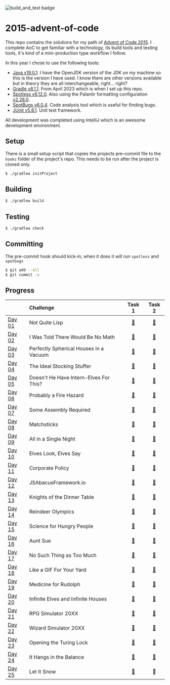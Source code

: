 ![build_and_test badge](https://github.com/andrewfitzy/2015-advent-of-code/actions/workflows/build_and_test.yml/badge.svg)
# 2015-advent-of-code

This repo contains the solutions for my path of [Advent of Code 2015](https://adventofcode.com/2015). I complete AoC to get familiar with a technology, its build tools and testing tools, it's kind of a mini-production type workflow I follow.

In this year I chose to use the following tools:
- [Java v19.0.1](https://openjdk.org/projects/jdk/19/). I have the OpenJDK version of the JDK on my machine so this is the version I have used. I know there are other versions available but in theory they are all interchangeable, right... right? 
- [Gradle v8.1.1](https://docs.gradle.org/8.1.1/release-notes.html). From April 2023 which is when I set up this repo. 
- [Spotless v6.12.0](https://github.com/diffplug/spotless/releases/tag/gradle%2F6.12.0). Also using the Palantir formatting configuration [v2.28.0](https://github.com/palantir/palantir-java-format/releases/tag/2.28.0).
- [SpotBugs v6.0.4](https://github.com/spotbugs/spotbugs-gradle-plugin/releases/tag/6.0.4). Code analysis tool which is useful for finding bugs. 
- [JUnit v5.8.1](https://junit.org/junit5/docs/5.8.1/release-notes/). Unit test framework.

All development was completed using IntelliJ which is an awesome development environment. 

## Setup
There is a small setup script that copies the projects pre-commit file to the `hooks` folder of the project's repo. This needs to be run after the project is cloned only.
```bash
$ ./gradlew initProject  
```

## Building
```bash
$ ./gradlew build  
```

## Testing
```bash
$ ./gradlew check  
```

## Committing
The pre-commit hook should kick-in, when it does it will run `spotless` and `spotbugs`
```bash
$ git add --all
$ git commit -a
```
## Progress
|                                                | Challenge                         |                                                          Task 1                                                           |                                                          Task 2                                                           |
|:-----------------------------------------------|:----------------------------------|:-------------------------------------------------------------------------------------------------------------------------:|:-------------------------------------------------------------------------------------------------------------------------:|
| [Day 01](https://adventofcode.com/2015/day/1)  | Not Quite Lisp                    | [🌟](https://github.com/andrewfitzy/2015-advent-of-code/blob/main/src/main/java/io/github/andrewfitzy/day_01/Task01.java) | [🌟](https://github.com/andrewfitzy/2015-advent-of-code/blob/main/src/main/java/io/github/andrewfitzy/day_01/Task02.java) |
| [Day 02](https://adventofcode.com/2015/day/2)  | I Was Told There Would Be No Math | [🌟](https://github.com/andrewfitzy/2015-advent-of-code/blob/main/src/main/java/io/github/andrewfitzy/day_02/Task01.java) | [🌟](https://github.com/andrewfitzy/2015-advent-of-code/blob/main/src/main/java/io/github/andrewfitzy/day_02/Task02.java) |
| [Day 03](https://adventofcode.com/2015/day/3)  | Perfectly Spherical Houses in a Vacuum | [🌟](https://github.com/andrewfitzy/2015-advent-of-code/blob/main/src/main/java/io/github/andrewfitzy/day_03/Task01.java) | [🌟](https://github.com/andrewfitzy/2015-advent-of-code/blob/main/src/main/java/io/github/andrewfitzy/day_03/Task02.java) |
| [Day 04](https://adventofcode.com/2015/day/4)  | The Ideal Stocking Stuffer | [🌟](https://github.com/andrewfitzy/2015-advent-of-code/blob/main/src/main/java/io/github/andrewfitzy/day_04/Task01.java) | [🌟](https://github.com/andrewfitzy/2015-advent-of-code/blob/main/src/main/java/io/github/andrewfitzy/day_04/Task02.java) |
| [Day 05](https://adventofcode.com/2015/day/5)  | Doesn't He Have Intern-Elves For This? | [🌟](https://github.com/andrewfitzy/2015-advent-of-code/blob/main/src/main/java/io/github/andrewfitzy/day_05/Task01.java) | [🌟](https://github.com/andrewfitzy/2015-advent-of-code/blob/main/src/main/java/io/github/andrewfitzy/day_05/Task02.java) |
| [Day 06](https://adventofcode.com/2015/day/6)  | Probably a Fire Hazard | [🌟](https://github.com/andrewfitzy/2015-advent-of-code/blob/main/src/main/java/io/github/andrewfitzy/day_06/Task01.java) | [🌟](https://github.com/andrewfitzy/2015-advent-of-code/blob/main/src/main/java/io/github/andrewfitzy/day_06/Task02.java) |
| [Day 07](https://adventofcode.com/2015/day/7)  | Some Assembly Required | [🌟](https://github.com/andrewfitzy/2015-advent-of-code/blob/main/src/main/java/io/github/andrewfitzy/day_07/Task01.java) | [🌟](https://github.com/andrewfitzy/2015-advent-of-code/blob/main/src/main/java/io/github/andrewfitzy/day_07/Task02.java) |
| [Day 08](https://adventofcode.com/2015/day/8)  | Matchsticks | [🌟](https://github.com/andrewfitzy/2015-advent-of-code/blob/main/src/main/java/io/github/andrewfitzy/day_08/Task01.java) | [🌟](https://github.com/andrewfitzy/2015-advent-of-code/blob/main/src/main/java/io/github/andrewfitzy/day_08/Task02.java) |
| [Day 09](https://adventofcode.com/2015/day/9)  | All in a Single Night | [🌟](https://github.com/andrewfitzy/2015-advent-of-code/blob/main/src/main/java/io/github/andrewfitzy/day_09/Task01.java) | [🌟](https://github.com/andrewfitzy/2015-advent-of-code/blob/main/src/main/java/io/github/andrewfitzy/day_09/Task02.java) |
| [Day 10](https://adventofcode.com/2015/day/10) | Elves Look, Elves Say | [🌟](https://github.com/andrewfitzy/2015-advent-of-code/blob/main/src/main/java/io/github/andrewfitzy/day_10/Task01.java) | [🌟](https://github.com/andrewfitzy/2015-advent-of-code/blob/main/src/main/java/io/github/andrewfitzy/day_10/Task02.java) |
| [Day 11](https://adventofcode.com/2015/day/11) | Corporate Policy | [🌟](https://github.com/andrewfitzy/2015-advent-of-code/blob/main/src/main/java/io/github/andrewfitzy/day_11/Task01.java) | [🌟](https://github.com/andrewfitzy/2015-advent-of-code/blob/main/src/main/java/io/github/andrewfitzy/day_11/Task02.java) |
| [Day 12](https://adventofcode.com/2015/day/12) | JSAbacusFramework.io | [🌟](https://github.com/andrewfitzy/2015-advent-of-code/blob/main/src/main/java/io/github/andrewfitzy/day_12/Task01.java) | [🌟](https://github.com/andrewfitzy/2015-advent-of-code/blob/main/src/main/java/io/github/andrewfitzy/day_12/Task02.java) |
| [Day 13](https://adventofcode.com/2015/day/13) | Knights of the Dinner Table | [🌟](https://github.com/andrewfitzy/2015-advent-of-code/blob/main/src/main/java/io/github/andrewfitzy/day_13/Task01.java) | [🌟](https://github.com/andrewfitzy/2015-advent-of-code/blob/main/src/main/java/io/github/andrewfitzy/day_13/Task02.java) |
| [Day 14](https://adventofcode.com/2015/day/14) | Reindeer Olympics | [🌟](https://github.com/andrewfitzy/2015-advent-of-code/blob/main/src/main/java/io/github/andrewfitzy/day_14/Task01.java) | [🌟](https://github.com/andrewfitzy/2015-advent-of-code/blob/main/src/main/java/io/github/andrewfitzy/day_14/Task02.java) |
| [Day 15](https://adventofcode.com/2015/day/15) | Science for Hungry People | [🌟](https://github.com/andrewfitzy/2015-advent-of-code/blob/main/src/main/java/io/github/andrewfitzy/day_15/Task01.java) | [🌟](https://github.com/andrewfitzy/2015-advent-of-code/blob/main/src/main/java/io/github/andrewfitzy/day_15/Task02.java) |
| [Day 16](https://adventofcode.com/2015/day/16) | Aunt Sue | [🌟](https://github.com/andrewfitzy/2015-advent-of-code/blob/main/src/main/java/io/github/andrewfitzy/day_16/Task01.java) | [🌟](https://github.com/andrewfitzy/2015-advent-of-code/blob/main/src/main/java/io/github/andrewfitzy/day_16/Task02.java) |
| [Day 17](https://adventofcode.com/2015/day/17) | No Such Thing as Too Much | [🌟](https://github.com/andrewfitzy/2015-advent-of-code/blob/main/src/main/java/io/github/andrewfitzy/day_17/Task01.java) | [🌟](https://github.com/andrewfitzy/2015-advent-of-code/blob/main/src/main/java/io/github/andrewfitzy/day_17/Task02.java) |
| [Day 18](https://adventofcode.com/2015/day/18) | Like a GIF For Your Yard | [🌟](https://github.com/andrewfitzy/2015-advent-of-code/blob/main/src/main/java/io/github/andrewfitzy/day_18/Task01.java) | [🌟](https://github.com/andrewfitzy/2015-advent-of-code/blob/main/src/main/java/io/github/andrewfitzy/day_18/Task02.java) |
| [Day 19](https://adventofcode.com/2015/day/19) | Medicine for Rudolph | [🌟](https://github.com/andrewfitzy/2015-advent-of-code/blob/main/src/main/java/io/github/andrewfitzy/day_19/Task01.java) | [🌟](https://github.com/andrewfitzy/2015-advent-of-code/blob/main/src/main/java/io/github/andrewfitzy/day_19/Task02.java) |
| [Day 20](https://adventofcode.com/2015/day/20) | Infinite Elves and Infinite Houses | [🌟](https://github.com/andrewfitzy/2015-advent-of-code/blob/main/src/main/java/io/github/andrewfitzy/day_20/Task01.java) | [🌟](https://github.com/andrewfitzy/2015-advent-of-code/blob/main/src/main/java/io/github/andrewfitzy/day_20/Task02.java) |
| [Day 21](https://adventofcode.com/2015/day/21) | RPG Simulator 20XX | [🌟](https://github.com/andrewfitzy/2015-advent-of-code/blob/main/src/main/java/io/github/andrewfitzy/day_21/Task01.java) | [🌟](https://github.com/andrewfitzy/2015-advent-of-code/blob/main/src/main/java/io/github/andrewfitzy/day_21/Task02.java) |
| [Day 22](https://adventofcode.com/2015/day/22) | Wizard Simulator 20XX | [🌟](https://github.com/andrewfitzy/2015-advent-of-code/blob/main/src/main/java/io/github/andrewfitzy/day_22/Task01.java) | [🌟](https://github.com/andrewfitzy/2015-advent-of-code/blob/main/src/main/java/io/github/andrewfitzy/day_22/Task02.java) |
| [Day 23](https://adventofcode.com/2015/day/23) | Opening the Turing Lock | [🌟](https://github.com/andrewfitzy/2015-advent-of-code/blob/main/src/main/java/io/github/andrewfitzy/day_23/Task01.java) | [🌟](https://github.com/andrewfitzy/2015-advent-of-code/blob/main/src/main/java/io/github/andrewfitzy/day_23/Task02.java) |
| [Day 24](https://adventofcode.com/2015/day/24) | It Hangs in the Balance | [🌟](https://github.com/andrewfitzy/2015-advent-of-code/blob/main/src/main/java/io/github/andrewfitzy/day_24/Task01.java) | [🌟](https://github.com/andrewfitzy/2015-advent-of-code/blob/main/src/main/java/io/github/andrewfitzy/day_24/Task02.java) |
| [Day 25](https://adventofcode.com/2015/day/25) | Let It Snow | [🌟](https://github.com/andrewfitzy/2015-advent-of-code/blob/main/src/main/java/io/github/andrewfitzy/day_25/Task01.java) |                                                            🌟                                                             |